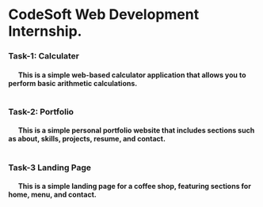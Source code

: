 <h1> CodeSoft Web Development Internship. </h1>

<h3> Task-1: Calculater </h3>
<h4> <b> &nbsp; &nbsp; &nbsp; This is a simple web-based calculator application that allows you to perform basic arithmetic calculations. </h4>

#
<h3> Task-2: Portfolio </h3>
<h4> <b> &nbsp; &nbsp; &nbsp; This is a simple personal portfolio website that includes sections such as about, skills, projects, resume, and contact. </h4>

#
<h3> Task-3 Landing Page</h3>
<h4> <b> &nbsp; &nbsp; &nbsp; This is a simple landing page for a coffee shop, featuring sections for home, menu, and contact. </h4>
